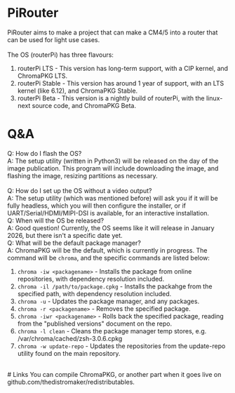 # PiRouter
PiRouter aims to make a project that can make a CM4/5 into a router that can be used for light use cases.<br>  
The OS (routerPi) has three flavours:<br> 
1. routerPi LTS - This version has long-term support, with a CIP kernel, and ChromaPKG LTS.
2. routerPi Stable - This version has around 1 year of support, with an LTS kernel (like 6.12), and ChromaPKG Stable.
3. routerPi Beta - This version is a nightly build of routerPi, with the linux-next source code, and ChromaPKG Beta.<br>   
# Q&A
Q: How do I flash the OS?<br> 
A: The setup utility (written in Python3) will be released on the day of the image publication. This program will include downloading the image, and flashing the image, resizing partitions as necessary.<br>  
Q: How do I set up the OS without a video output?<br> 
A: The setup utility (which was mentioned before) will ask you if it will be fully headless, which you will then configure the installer, or if UART/Serial/HDMI/MIPI-DSI is available, for an interactive installation.<br> 
Q: When will the OS be released?<br> 
A: Good question! Currently, the OS seems like it will release in January 2026, but there isn't a specific date yet.<br> 
Q: What will be the default package manager?<br> 
A: ChromaPKG will be the default, which is currently in progress. The command will be ```chroma```, and the specific commands are listed below:<br>  
1. ```chroma -iw <packagename>``` - Installs the package from online repositories, with dependency resolution included.
2. ```chroma -il /path/to/package.cpkg``` - Installs the packahge from the specified path, with dependency resolution included.
3. ```chroma -u``` - Updates the package manager, and any packages.
4. ```chroma -r <packagename>``` - Removes the specified package.
5. ```chroma -iwr <packagename>``` - Rolls back the specified package, reading from the "published versions" document on the repo.
6. ```chroma -l clean``` - Cleans the package manager temp stores, e.g. /var/chroma/cached/zsh-3.0.6.cpkg
7. ```chroma -w update-repo``` - Updates the repositories from the update-repo utility found on the main repository.
<br>
# Links
You can compile ChromaPKG, or another part when it goes live on github.com/thedistromaker/redistributables.<br> 

